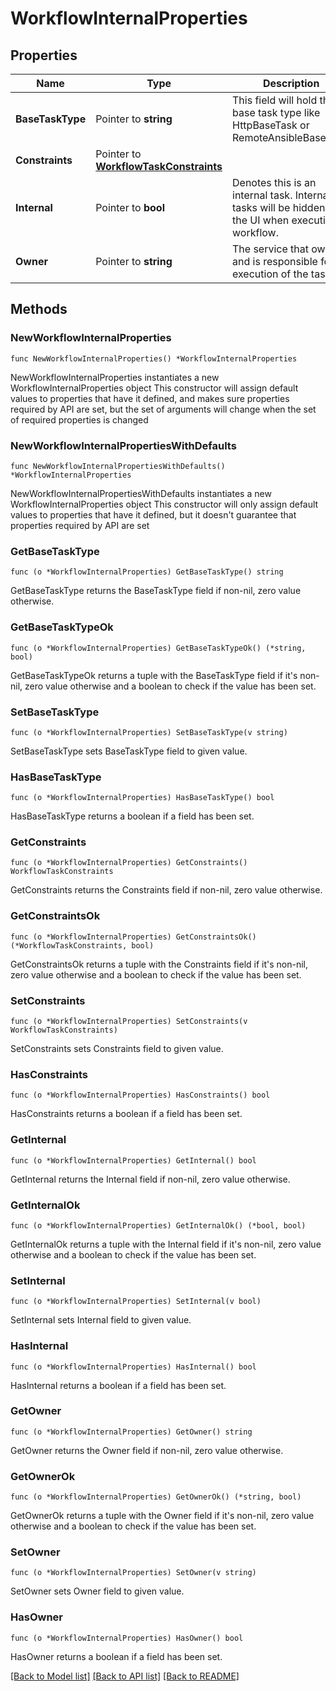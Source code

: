 # WorkflowInternalProperties

## Properties

Name | Type | Description | Notes
------------ | ------------- | ------------- | -------------
**BaseTaskType** | Pointer to **string** | This field will hold the base task type like HttpBaseTask or RemoteAnsibleBaseTask. | [optional] [readonly] 
**Constraints** | Pointer to [**WorkflowTaskConstraints**](workflow.TaskConstraints.md) |  | [optional] 
**Internal** | Pointer to **bool** | Denotes this is an internal task. Internal tasks will be hidden from the UI when executing a workflow. | [optional] [readonly] 
**Owner** | Pointer to **string** | The service that owns and is responsible for execution of the task. | [optional] [readonly] 

## Methods

### NewWorkflowInternalProperties

`func NewWorkflowInternalProperties() *WorkflowInternalProperties`

NewWorkflowInternalProperties instantiates a new WorkflowInternalProperties object
This constructor will assign default values to properties that have it defined,
and makes sure properties required by API are set, but the set of arguments
will change when the set of required properties is changed

### NewWorkflowInternalPropertiesWithDefaults

`func NewWorkflowInternalPropertiesWithDefaults() *WorkflowInternalProperties`

NewWorkflowInternalPropertiesWithDefaults instantiates a new WorkflowInternalProperties object
This constructor will only assign default values to properties that have it defined,
but it doesn't guarantee that properties required by API are set

### GetBaseTaskType

`func (o *WorkflowInternalProperties) GetBaseTaskType() string`

GetBaseTaskType returns the BaseTaskType field if non-nil, zero value otherwise.

### GetBaseTaskTypeOk

`func (o *WorkflowInternalProperties) GetBaseTaskTypeOk() (*string, bool)`

GetBaseTaskTypeOk returns a tuple with the BaseTaskType field if it's non-nil, zero value otherwise
and a boolean to check if the value has been set.

### SetBaseTaskType

`func (o *WorkflowInternalProperties) SetBaseTaskType(v string)`

SetBaseTaskType sets BaseTaskType field to given value.

### HasBaseTaskType

`func (o *WorkflowInternalProperties) HasBaseTaskType() bool`

HasBaseTaskType returns a boolean if a field has been set.

### GetConstraints

`func (o *WorkflowInternalProperties) GetConstraints() WorkflowTaskConstraints`

GetConstraints returns the Constraints field if non-nil, zero value otherwise.

### GetConstraintsOk

`func (o *WorkflowInternalProperties) GetConstraintsOk() (*WorkflowTaskConstraints, bool)`

GetConstraintsOk returns a tuple with the Constraints field if it's non-nil, zero value otherwise
and a boolean to check if the value has been set.

### SetConstraints

`func (o *WorkflowInternalProperties) SetConstraints(v WorkflowTaskConstraints)`

SetConstraints sets Constraints field to given value.

### HasConstraints

`func (o *WorkflowInternalProperties) HasConstraints() bool`

HasConstraints returns a boolean if a field has been set.

### GetInternal

`func (o *WorkflowInternalProperties) GetInternal() bool`

GetInternal returns the Internal field if non-nil, zero value otherwise.

### GetInternalOk

`func (o *WorkflowInternalProperties) GetInternalOk() (*bool, bool)`

GetInternalOk returns a tuple with the Internal field if it's non-nil, zero value otherwise
and a boolean to check if the value has been set.

### SetInternal

`func (o *WorkflowInternalProperties) SetInternal(v bool)`

SetInternal sets Internal field to given value.

### HasInternal

`func (o *WorkflowInternalProperties) HasInternal() bool`

HasInternal returns a boolean if a field has been set.

### GetOwner

`func (o *WorkflowInternalProperties) GetOwner() string`

GetOwner returns the Owner field if non-nil, zero value otherwise.

### GetOwnerOk

`func (o *WorkflowInternalProperties) GetOwnerOk() (*string, bool)`

GetOwnerOk returns a tuple with the Owner field if it's non-nil, zero value otherwise
and a boolean to check if the value has been set.

### SetOwner

`func (o *WorkflowInternalProperties) SetOwner(v string)`

SetOwner sets Owner field to given value.

### HasOwner

`func (o *WorkflowInternalProperties) HasOwner() bool`

HasOwner returns a boolean if a field has been set.


[[Back to Model list]](../README.md#documentation-for-models) [[Back to API list]](../README.md#documentation-for-api-endpoints) [[Back to README]](../README.md)


